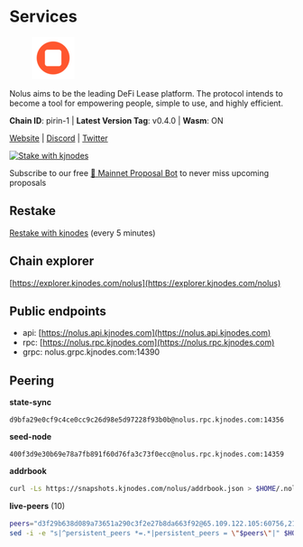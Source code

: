 # Services

<figure><img src="https://raw.githubusercontent.com/kj89/cosmos-images/main/logos/nolus.png" alt=""><figcaption></figcaption></figure>

Nolus aims to be the leading DeFi Lease platform. The protocol  intends to become a tool for empowering people, simple to use, and highly efficient.

**Chain ID**: pirin-1 | **Latest Version Tag**: v0.4.0 | **Wasm**: ON

[Website](https://www.nolus.io) | [Discord](https://discord.gg/nolus-protocol) | [Twitter](https://twitter.com/NolusProtocol)

[![Stake with kjnodes](https://i.ibb.co/cr44Q8j/button-stake-with-kjnodes.png)](https://restake.app/nolus/nolusvaloper126szq5tqtwrmd4guk4wxejxry4c55507d0vh3g)

Subscribe to our free [🤖 Mainnet Proposal Bot](https://t.me/kjnodes_proposal_bot) to never miss upcoming proposals

## Restake

[Restake with kjnodes](https://restake.app/nolus/nolusvaloper126szq5tqtwrmd4guk4wxejxry4c55507d0vh3g) (every 5 minutes)
## Chain explorer
[https://explorer.kjnodes.com/nolus](https://explorer.kjnodes.com/nolus)

## Public endpoints

* api: [https://nolus.api.kjnodes.com](https://nolus.api.kjnodes.com)
* rpc: [https://nolus.rpc.kjnodes.com](https://nolus.rpc.kjnodes.com)
* grpc: nolus.grpc.kjnodes.com:14390

## Peering

**state-sync**

```text
d9bfa29e0cf9c4ce0cc9c26d98e5d97228f93b0b@nolus.rpc.kjnodes.com:14356
```

**seed-node**

```text
400f3d9e30b69e78a7fb891f60d76fa3c73f0ecc@nolus.rpc.kjnodes.com:14359
```

**addrbook**
```bash
curl -Ls https://snapshots.kjnodes.com/nolus/addrbook.json > $HOME/.nolus/config/addrbook.json
```

**live-peers** (10)
```bash
peers="d3f29b638d089a73651a290c3f2e27b8da663f92@65.109.122.105:60756,21b6e67a9048037f2a6829912c97dd45b99b3900@65.108.105.134:3000,c124ce0b508e8b9ed1c5b6957f362225659b5343@134.65.193.172:26656,97e4468ac589eac505a800411c635b14511a61bb@134.65.195.225:26656,b212d5740b2e11e54f56b072dc13b6134650cfb5@134.65.193.110:26656,6cceba286b498d4a1931f85e35ea0fa433373057@169.155.170.20:26656,a7d96dc929824613315dcc1c90fee119f28cc51f@164.152.160.154:26656,471518432477e31ea348af246c0b54095d41352c@169.155.46.141:26656,e6be58138f6e654ea5a935dd9e1683266312de18@54.37.129.110:3000,d9bfa29e0cf9c4ce0cc9c26d98e5d97228f93b0b@65.109.88.38:14356"
sed -i -e "s|^persistent_peers *=.*|persistent_peers = \"$peers\"|" $HOME/.nolus/config/config.toml
```
